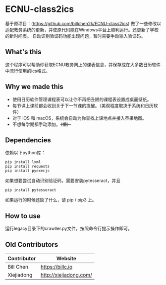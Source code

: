 # ECNU-class2ics

基于原项目：(https://github.com/billchen2k/ECNU-class2ics)
做了一些修改以适配教务系统的更新，并使原代码能在Windows平台上顺利运行。还更新了学校的新时间表。
自动识别验证码功能出现问题，暂时需要手动输入验证码。

## What's this

这个程序可以帮助你获取ECNU教务网上的课表信息，并保存成在大多数日历软件中流行使用的ics格式。

## Why we made this

- 使用日历软件管理课程表可以让你不再把丑陋的课程表设置成桌面壁纸。
- 每节课上课前都会收到关于下一节课的提醒。（美观程度取决于系统和日历软件）
- 对于 iOS 和 macOS，系统会自动为你查找上课地点并接入苹果地图。
- 不想每学期都手动添加。~~（懒）~~
  
## Dependencies

依赖以下python库：

```
pip install lxml
pip install requests
pip install pyexecjs
```

如果想要尝试自动识别验证码，需要安装pytesseract，并且

```
pip install pytesseract
```
如果运行的时候还缺了什么，请 pip / pip3 上。

## How to use

运行legacy目录下的crawller.py文件，按照命令行提示操作即可。

## Old Contributors

Contributor|Website
---|---
Bill Chen|https://billc.io
Xiejiadong|http://xiejiadong.com/
